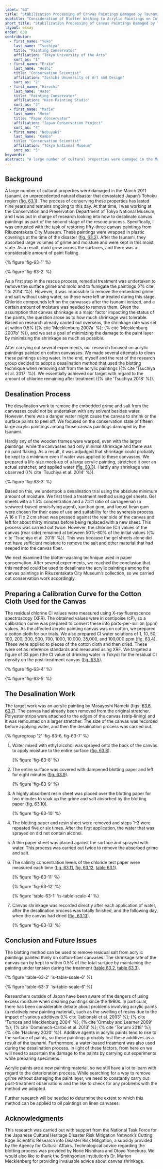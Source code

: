 ```yaml
---
label: "63"
title: "Stabilization Processing of Canvas Paintings Damaged by Tsunami"
subtitle: "Consideration of Blotter Washing to Acrylic Paintings on Cotton Canvas "
short_title: "Stabilization Processing of Canvas Paintings Damaged by Tsunami"
layout: essay
order: 630
contributor:
  - first_name: "Yuko"
    last_name: "Tsuchiya"
    title: "Painting Conservator"
    affiliation: "Tokyo University of the Arts"
    sort_as: "1"
  - first_name: "Eriko"
    last_name: "Hoshi"
    title: "Conservation Scientist"
    affiliation: "Joshibi University of Art and Design"
    sort_as: "2"
  - first_name: "Hiroshi"
    last_name: "Haze"
    title: "Painting Conservator"
    affiliation: "Haze Painting Studio"
    sort_as: "3"
  - first_name: "Marie"
    last_name: "Moto"
    title: "Paper Conservator"
    affiliation: "Japan Conservation Project"
    sort_as: "4"
  - first_name: "Nobuyuki"
    last_name: "Kamba"
    title: "Conservation Scientist"
    affiliation: "Tokyo National Museum"
    sort_as: "5"
keywords:
abstract: "A large number of cultural properties were damaged in the March 2011 tsunami that devastated Japan’s Tohoku region. A problem arises when we are faced with removing salt matter from paintings: salts absorb moisture from the atmosphere, and that moisture can promote deformation of the support. The Tokyo National Museum began in 2011 to research methods for removal of salt matter from paintings on canvas. Through a number of experiments, methods of desalination were developed for acrylic paintings on cotton canvas. In one method, the canvas was temporarily removed from its original wooden frame, edge-lined with polyester cloth, and then stretched on a temporary frame. Water was sprayed on the reverse and moisture absorbed with blotting paper. Experiments that followed confirmed that the amount of moisture and the period of immersion influenced the removal of remaining salts. Using techniques from paper conservation, moistened blotting paper was used as compress, and water containing dissolved salts was removed as quickly as possible using polymer sheet. This process was repeated several times for desalination. As a result, it was possible to control the contraction of the canvas to about 0.3%, and the chloride concentration was reduced to about what is contained in tap water in Tokyo."
---
```


## Background

A large number of cultural properties were damaged in the March 2011 tsunami, an unprecedented natural disaster that devastated Japan’s Tohoku region ([fig. 63.1](#fig-63-1)). The process of conserving these properties has lasted nine years and remains ongoing to this day. At that time, I was working at the Conservation and Preservation Department of Tokyo National Museum, and I was put in charge of research looking into how to desalinate canvas paintings as part of the second stage of the rescue process. Specifically, I was entrusted with the task of restoring fifty-three canvas paintings from Rikuzentakata City Museum. These paintings were wrapped in plastic coverings at the time of the disaster ([fig. 63.2](#fig-63-2)). After the tsunami, they absorbed large volumes of grime and moisture and were kept in this moist state. As a result, mold grew across the surfaces, and there was a considerable amount of paint flaking.

{% figure 'fig-63-1' %}

{% figure 'fig-63-2' %}

As a first step in the rescue process, remedial treatment was undertaken to remove the surface grime and mold and to fumigate the paintings ({% cite 'Ito 2014' %}). However, it was impossible to remove the embedded grime and salt without using water, so those were left untreated during this stage. Chloride compounds left on the canvasses after the tsunami ionized, and a certain amount of moisture was needed to remove them. Given the assumption that canvas shrinkage is a major factor impacting the status of the paints, the question arose as to how much shrinkage was tolerable. Based on research already carried out overseas, the shrinkage rate was set at within 0.5% ({% cite 'Mecklenburg 2007a' %}; {% cite 'Mecklenburg 2007b' %}), and we set a goal of minimizing the damage to the paint layer by minimizing the shrinkage as much as possible.

After carrying out several experiments, our research focused on acrylic paintings painted on cotton canvasses. We made several attempts to clean these paintings using water. In the end, myself and the rest of the research group decided to adopt a desalination method that used the blotting technique when removing salt from the acrylic paintings ({% cite 'Tsuchiya et al. 2017' %}). We essentially achieved our target with regard to the amount of chlorine remaining after treatment ({% cite 'Tsuchiya 2018' %}).

## Desalination Process

The desalination work to remove the embedded grime and salt from the canvasses could not be undertaken with any solvent besides water. However, there was a danger water might cause the canvas to shrink or the surface paints to peel off. We focused on the conservation state of fifteen large acrylic paintings among those canvas paintings damaged by the tsunami.

Hardly any of the wooden frames were warped, even with the larger paintings, while the canvasses had only minimal shrinkage and there was no paint flaking. As a result, it was adjudged that shrinkage could probably be kept to a minimum even if water was applied to these canvasses. We prepared a life-size mock-up of a large acrylic painting, stretched it over an actual stretcher, and applied water ([fig. 63.3](#fig-63-3)). Hardly any shrinkage was observed ({% cite 'Tsuchiya et al. 2014' %}).

{% figure 'fig-63-3' %}

Based on this, we undertook a desalination trial using the absolute minimum amount of moisture. We first tried a treatment method using gel sheets. Gel sheets with a 1.5% concentration and a 7:2:1 ratio of carrageenan (a seaweed-based emulsifying agent), xanthan gum, and locust bean gum were chosen for their ease of use and suitability for the syneresis process. A 16 x 11 x 2 cm sheet was pressed against the rear side of the canvas and left for about thirty minutes before being replaced with a new sheet. This process was carried out twice. However, the chlorine (CI) values of the canvas (rear side) remained at between 50%–80% of the initial values ({% cite 'Tsuchiya et al. 2015' %}). This was because the gel sheets alone did not have sufficient moisture to remove the salt and other material that had seeped into the canvas fiber.

We next examined the blotter-washing technique used in paper conservation. After several experiments, we reached the conclusion that this method could be used to desalinate the acrylic paintings among the canvas paintings in Rikuzentakata City Museum’s collection, so we carried out conservation work accordingly.

## Preparing a Calibration Curve for the Cotton Cloth Used for the Canvas

The residual chlorine CI values were measured using X-ray fluorescence spectroscopy (XFR). The obtained values were in centipoise (cP), so a calibration curve was prepared to convert these into parts-per-million (ppm) values. As the affected acrylic painting canvas was on cotton, we prepared a cotton cloth for our trials. We also prepared CI water solutions of 1, 10, 50, 100, 200, 300, 500, 700, 1000, 10,000, 35,000, and 100,000 ppm ([fig. 63.4](#fig-63-4)). These were applied to pieces of the cotton cloth and then dried. These were set as reference standards and measured using XRF. We targeted a figure of 33 ppm (the CI value of drinking water in Tokyo) for the residual CI density on the post-treatment canvas ([fig. 63.5](#fig-63-5)).

{% figure 'fig-63-4' %}

{% figure 'fig-63-5' %}

## The Desalination Work

The target work was an acrylic painting by Masayoshi Nameki (figs. [63.6](#fig-63-6), [63.7](#fig-63-7)). The canvas had already been removed from the original stretcher. Polyester strips were attached to the edges of the canvas (strip-lining) and it was remounted on a larger stretcher. The size of the canvas was recorded before applying water, and then the desalination process was carried out.

{% figuregroup '2' 'fig-63-6, fig-63-7' %}

<div class="illustrated-list">

1.  Water mixed with ethyl alcohol was sprayed onto the back of the canvas to apply moisture to the entire surface ([fig. 63.8](#fig-63-8)).

    {% figure 'fig-63-8' %}

2.  The entire surface was covered with dampened blotting paper and left for eight minutes ([fig. 63.9](#fig-63-9)).

    {% figure 'fig-63-9' %}

3.  A highly absorbent resin sheet was placed over the blotting paper for two minutes to soak up the grime and salt absorbed by the blotting paper ([fig. 63.10](#fig-63-10)).

    {% figure 'fig-63-10' %}

4.  The blotting paper and resin sheet were removed and steps 1–3 were repeated five or six times. After the first application, the water that was sprayed on did not contain alcohol.

5.  A thin paper sheet was placed against the surface and sprayed with water. This process was carried out twice to remove the absorbed grime and salt.

6.  The salinity concentration levels of the chloride test paper were measured each time ([fig. 63.11](#fig-63-11), [fig. 63.12](#fig-63-12), [table 63.1](#table-63-1)).

    {% figure 'fig-63-11' %}

    {% figure 'fig-63-12' %}

    {% figure 'table-63-1' 'is-table-scale-4' %}

7.  Canvas shrinkage was recorded directly after each application of water, after the desalination process was totally finished, and the following day, when the canvas had dried ([fig. 63.13](#fig-63-13)).

    {% figure 'fig-63-13' %}

</div>

## Conclusion and Future Issues

The blotting method can be used to remove residual salt from acrylic paintings painted thinly on cotton-fiber canvases. The shrinkage rate of the canvas can by kept to within 0.5% of the total surface by maintaining the painting under tension during the treatment ([table 63.2](#table-63-2), [table 63.3](#table-63-3)).

{% figure 'table-63-2' 'is-table-scale-6' %}

{% figure 'table-63-3' 'is-table-scale-6' %}

Researchers outside of Japan have been aware of the dangers of using excess moisture when cleaning paintings since the 1980s. In particular, there has been considerable debate about problems involving acrylic paints (a relatively new painting material), such as the swelling of resins due to the impact of various additives ({% cite 'Jablonski et al. 2003' %}; {% cite 'Tumosa and Mecklenburg 2004' %}; {% cite 'Ormsby and Learner 2009' %}; {% cite 'Doménech-Carbó et al. 2013' %}; {% cite 'Toriumi 2018' %}; {% cite 'Hackney 2020' %}). Additive agents in acrylic paints tend to rise to the surface of paints, so these paintings probably lost these additives as a result of the tsunami. Furthermore, a water-based treatment was also used during the desalination process. In light of these factors, from here on we will need to ascertain the damage to the paints by carrying out experiments while preparing specimens.

Acrylic paints are a new painting material, so we still have a lot to learn with regard to the deterioration process. While searching for a way to remove grime without damaging the paint layer, we need to constantly carry out post-treatment observations and the like to check for any problems with the method we adopted.

Further research will be needed to determine the extent to which this method can be applied to oil paintings on linen canvases.

## Acknowledgments

This research was carried out with support from the National Task Force for the Japanese Cultural Heritage Disaster Risk Mitigation Network’s Cutting Edge Scientific Research into Disaster Risk Mitigation, a subsidy provided by the Agency for Cultural Affairs. Technological advice regarding the blotting process was provided by Norie Nishihara and Otoyo Yonekura. We would also like to thank the Smithsonian Institution’s Dr. Marion Mecklenberg for providing invaluable advice about canvas shrinkage.
